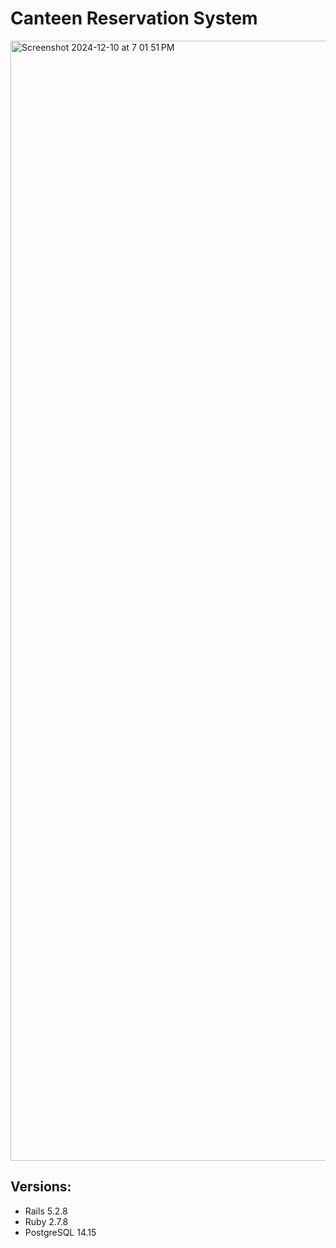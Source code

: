 # Canteen Reservation System


<img width="1792" alt="Screenshot 2024-12-10 at 7 01 51 PM" src="https://github.com/user-attachments/assets/9bd52259-da54-42ca-aa94-e906035238ee">


## Versions:

- Rails 5.2.8
- Ruby 2.7.8
- PostgreSQL 14.15
